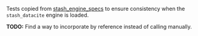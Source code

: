 Tests copied from [stash_engine_specs](https://github.com/CDLUC3/stash_engine_specs) to ensure consistency when
the `stash_datacite` engine is loaded.

**TODO:** Find a way to incorporate by reference instead of calling manually.
